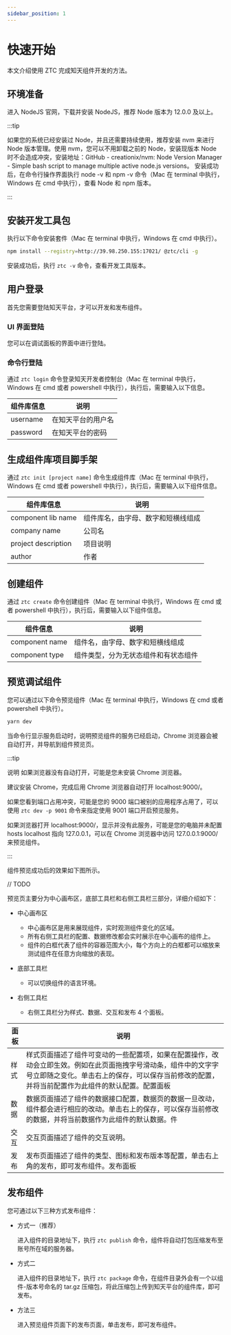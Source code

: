 ```yaml
---
sidebar_position: 1
---
```


# 快速开始

本文介绍使用 ZTC 完成知天组件开发的方法。

## 环境准备

进入 NodeJS 官网，下载并安装 NodeJS，推荐 Node 版本为 12.0.0 及以上。

:::tip

如果您的系统已经安装过 Node，并且还需要持续使用，推荐安装 nvm 来进行 Node 版本管理。使用 nvm，您可以不用卸载之前的 Node，安装现版本 Node 时不会造成冲突，安装地址：GitHub - creationix/nvm: Node Version Manager - Simple bash script to manage multiple active node.js versions。
安装成功后，在命令行操作界面执行 node -v 和 npm -v 命令（Mac 在 terminal 中执行，Windows 在 cmd 中执行），查看 Node 和 npm 版本。

:::

## 安装开发工具包

执行以下命令安装套件（Mac 在 terminal 中执行，Windows 在 cmd 中执行）。

```bash
npm install --registry=http://39.98.250.155:17021/ @ztc/cli -g
```

安装成功后，执行 `ztc -v` 命令，查看开发工具版本。

## 用户登录

首先您需要登陆知天平台，才可以开发和发布组件。

### UI 界面登陆

您可以在调试面板的界面中进行登陆。

### 命令行登陆

通过 `ztc login` 命令登录知天开发者控制台（Mac 在 terminal 中执行，Windows 在 cmd 或者 powershell 中执行），执行后，需要输入以下信息。

| 组件库信息 | 说明               |
| ---------- | ------------------ |
| username   | 在知天平台的用户名 |
| password   | 在知天平台的密码   |

## 生成组件库项目脚手架

通过 `ztc init [project name]` 命令生成组件库（Mac 在 terminal 中执行，Windows 在 cmd 或者 powershell 中执行），执行后，需要输入以下组件信息。

| 组件库信息          | 说明                               |
| ------------------- | ---------------------------------- |
| component lib name  | 组件库名，由字母、数字和短横线组成 |
| company name        | 公司名                             |
| project description | 项目说明                           |
| author              | 作者                               |

## 创建组件

通过 `ztc create` 命令创建组件（Mac 在 terminal 中执行，Windows 在 cmd 或者 powershell 中执行），执行后，需要输入以下组件信息。

| 组件信息       | 说明                                 |
| -------------- | ------------------------------------ |
| component name | 组件名，由字母、数字和短横线组成     |
| component type | 组件类型，分为无状态组件和有状态组件 |

## 预览调试组件

您可以通过以下命令预览组件（Mac 在 terminal 中执行，Windows 在 cmd 或者 powershell 中执行）。

```bash
yarn dev
```

当命令行显示服务启动时，说明预览组件的服务已经启动，Chrome 浏览器会被自动打开，并导航到组件预览页。

:::tip

说明
如果浏览器没有自动打开，可能是您未安装 Chrome 浏览器。

建议安装 Chrome，完成后用 Chrome 浏览器自动打开 localhost:9000/。

如果您看到端口占用冲突，可能是您的 9000 端口被别的应用程序占用了，可以使用 `ztc dev -p 9001` 命令来指定使用 9001 端口开启预览服务。

如果浏览器打开 localhost:9000/，显示并没有此服务，可能是您的电脑并未配置 hosts localhost 指向 127.0.0.1，可以在 Chrome 浏览器中访问 127.0.0.1:9000/来预览组件。

:::

组件预览成功后的效果如下图所示。

// TODO

预览页主要分为中心画布区，底部工具栏和右侧工具栏三部分，详细介绍如下：

- 中心画布区

  - 中心画布区是用来展现组件，实时观测组件变化的区域。
  - 所有右侧工具栏的配置、数据修改都会实时展示在中心画布的组件上。
  - 组件的白框代表了组件的容器范围大小，每个方向上的白框都可以缩放来测试组件在任意方向缩放的表现。

- 底部工具栏

  - 可以切换组件的语言环境。

- 右侧工具栏
  - 右侧工具栏分为样式、数据、交互和发布 4 个面板。

| 面板 | 说明                                                                                                                                                                                                               |
| ---- | ------------------------------------------------------------------------------------------------------------------------------------------------------------------------------------------------------------------ |
| 样式 | 样式页面描述了组件可变动的一些配置项，如果在配置操作，改动会立即生效。例如在此页面拖拽字号滑动条，组件中的文字字号立即随之变化。单击右上的保存，可以保存当前修改的配置，并将当前配置作为此组件的默认配置。配置面板 |
| 数据 | 数据页面描述了组件的数据接口配置，数据页的数据一旦改动，组件都会进行相应的改动。单击右上的保存，可以保存当前修改的数据，并将当前数据作为此组件的默认数据。件                                                       |
| 交互 | 交互页面描述了组件的交互说明。                                                                                                                                                                                     |
| 发布 | 发布页面描述了组件的类型、图标和发布版本等配置，单击右上角的发布，即可发布组件。发布面板                                                                                                                           |

## 发布组件

您可通过以下三种方式发布组件：

- 方式一（推荐）

  进入组件的目录地址下，执行 `ztc publish` 命令，组件将自动打包压缩发布至账号所在域的服务器。

- 方式二

  进入组件的目录地址下，执行 `ztc package` 命令，在组件目录外会有一个以组件-版本号命名的 tar.gz 压缩包，将此压缩包上传到知天平台的组件库，即可发布。

- 方法三

  进入预览组件页面下的发布页面，单击发布，即可发布组件。
